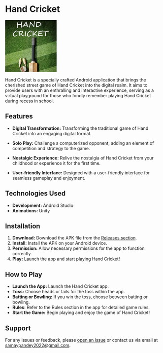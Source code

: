 
# Hand Cricket

![Hand Cricket Logo](https://github.com/Armaan4477/HandCricket-MiniProject/blob/main/app/src/main/res/drawable/icon.png)

Hand Cricket is a specially crafted Android application that brings the cherished street game of Hand Cricket into the digital realm. It aims to provide users with an enthralling and interactive experience, serving as a virtual playground for those who fondly remember playing Hand Cricket during recess in school.

## Features

- **Digital Transformation:** Transforming the traditional game of Hand Cricket into an engaging digital format.
  
- **Solo Play:** Challenge a computerized opponent, adding an element of competition and strategy to the game.
  
- **Nostalgic Experience:** Relive the nostalgia of Hand Cricket from your childhood or experience it for the first time.
  
- **User-friendly Interface:** Designed with a user-friendly interface for seamless gameplay and enjoyment.

## Technologies Used

- **Development:** Android Studio
- **Animations:** Unity

## Installation

1. **Download:** Download the APK file from the [Releases section](https://github.com/Armaan4477/HandCricket-MiniProject/releases).
2. **Install:** Install the APK on your Android device.
3. **Permission:** Allow necessary permissions for the app to function correctly.
4. **Play:** Launch the app and start playing Hand Cricket!

## How to Play

- **Launch the App:** Launch the Hand Cricket app.
- **Toss:** Choose heads or tails for the toss within the app.
- **Batting or Bowling:** If you win the toss, choose between batting or bowling.
- **Rules:** Refer to the Rules section in the app for detailed game rules.
- **Start the Game:** Begin playing and enjoy the game of Hand Cricket!

## Support

For any issues or feedback, please [open an issue](https://github.com/Armaan4477/HandCricket-MiniProject/issues) or contact us via email at [samaypandey2022@gmail.com](mailto:samaypandey2022@gmail.com).
